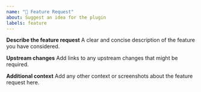 ```yaml
---
name: "🚀 Feature Request"
about: Suggest an idea for the plugin
labels: feature
---
```


<!--
For reporting issues containing NDA relevant information please use our [TraceTronic Support Center](https://support.tracetronic.com).
-->

**Describe the feature request**
A clear and concise description of the feature you have considered.

**Upstream changes**
Add links to any upstream changes that might be required.

**Additional context**
Add any other context or screenshots about the feature request here.
